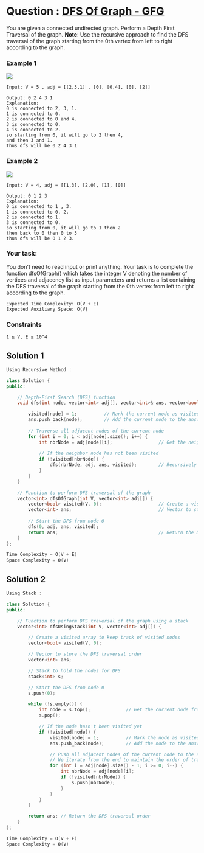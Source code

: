 # Question : [DFS Of Graph - GFG](https://www.geeksforgeeks.org/problems/depth-first-traversal-for-a-graph/1)

You are given a connected undirected graph. Perform a Depth First Traversal of the graph.
**Note**: Use the recursive approach to find the DFS traversal of the graph starting from the 0th vertex from left to right according to the graph.

### Example 1

![](https://media.geeksforgeeks.org/img-practice/graph-1659528381.png)

```plaintext
Input: V = 5 , adj = [[2,3,1] , [0], [0,4], [0], [2]]

Output: 0 2 4 3 1
Explanation: 
0 is connected to 2, 3, 1.
1 is connected to 0.
2 is connected to 0 and 4.
3 is connected to 0.
4 is connected to 2.
so starting from 0, it will go to 2 then 4,
and then 3 and 1.
Thus dfs will be 0 2 4 3 1
```

### Example 2

![](https://media.geeksforgeeks.org/img-practice/graph(1)-1659528893.png)

```plaintext
Input: V = 4, adj = [[1,3], [2,0], [1], [0]]

Output: 0 1 2 3
Explanation:
0 is connected to 1 , 3.
1 is connected to 0, 2. 
2 is connected to 1.
3 is connected to 0. 
so starting from 0, it will go to 1 then 2
then back to 0 then 0 to 3
thus dfs will be 0 1 2 3. 
```
### Your task:
You don't need to read input or print anything. Your task is to complete the function dfsOfGraph() which takes the integer V denoting the number of vertices and adjacency list as input parameters and returns a list containing the DFS traversal of the graph starting from the 0th vertex from left to right according to the graph.

```plaintext
Expected Time Complexity: O(V + E)
Expected Auxiliary Space: O(V)
```

### Constraints

`1 ≤ V, E ≤ 10^4`


## Solution 1

```Cpp
Using Recursive Method :

class Solution {
public:

    // Depth-First Search (DFS) function
    void dfs(int node, vector<int> adj[], vector<int>& ans, vector<bool>& visited) {

        visited[node] = 1;          // Mark the current node as visited
        ans.push_back(node);        // Add the current node to the answer
    
        // Traverse all adjacent nodes of the current node
        for (int i = 0; i < adj[node].size(); i++) {
            int nbrNode = adj[node][i];                 // Get the neighbor node
            
            // If the neighbor node has not been visited
            if (!visited[nbrNode]) {
                dfs(nbrNode, adj, ans, visited);        // Recursively call DFS on the neighbor node
            }
        }
    }

    // Function to perform DFS traversal of the graph
    vector<int> dfsOfGraph(int V, vector<int> adj[]) {
        vector<bool> visited(V, 0);                     // Create a visited array to keep track of visited nodes
        vector<int> ans;                                // Vector to store the DFS traversal order
        
        // Start the DFS from node 0
        dfs(0, adj, ans, visited);
        return ans;                                     // Return the DFS traversal order
    }
};

Time Complexity = O(V + E)
Space Complexity = O(V)
```

## Solution 2

```Cpp
Using Stack :

class Solution {
public:

    // Function to perform DFS traversal of the graph using a stack
    vector<int> dfsUsingStack(int V, vector<int> adj[]) {

        // Create a visited array to keep track of visited nodes
        vector<bool> visited(V, 0);

        // Vector to store the DFS traversal order
        vector<int> ans;

        // Stack to hold the nodes for DFS
        stack<int> s;

        // Start the DFS from node 0
        s.push(0);

        while (!s.empty()) {
            int node = s.top();             // Get the current node from the top of the stack
            s.pop();

            // If the node hasn't been visited yet
            if (!visited[node]) {
                visited[node] = 1;          // Mark the node as visited
                ans.push_back(node);        // Add the node to the answer

                // Push all adjacent nodes of the current node to the stack
                // We iterate from the end to maintain the order of traversal
                for (int i = adj[node].size() - 1; i >= 0; i--) {
                    int nbrNode = adj[node][i];
                    if (!visited[nbrNode]) {
                        s.push(nbrNode);
                    }
                }
            }
        }

        return ans; // Return the DFS traversal order
    }
};

Time Complexity = O(V + E)
Space Complexity = O(V)
```